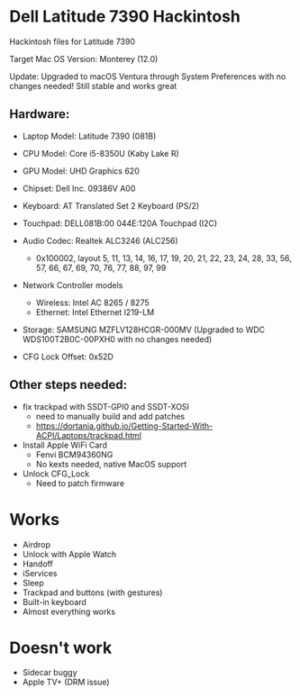 # Dell Latitude 7390 Hackintosh

Hackintosh files for Latitude 7390

Target Mac OS Version: Monterey (12.0)

Update: Upgraded to macOS Ventura through System Preferences with no changes needed! Still stable and works great

## Hardware:

- Laptop Model: Latitude 7390 (081B)
- CPU Model: Core i5-8350U (Kaby Lake R)
- GPU Model: UHD Graphics 620
- Chipset: Dell Inc. 09386V A00
- Keyboard: AT Translated Set 2 Keyboard (PS/2)
- Touchpad: DELL081B:00 044E:120A Touchpad (I2C)
- Audio Codec: Realtek ALC3246 (ALC256)

  - 0x100002, layout 5, 11, 13, 14, 16, 17, 19, 20, 21, 22, 23, 24, 28, 33, 56, 57, 66, 67, 69, 70, 76, 77, 88, 97, 99

- Network Controller models
  - Wireless: Intel AC 8265 / 8275
  - Ethernet: Intel Ethernet I219-LM
- Storage: SAMSUNG MZFLV128HCGR-000MV (Upgraded to WDC WDS100T2B0C-00PXH0 with no changes needed)
- CFG Lock Offset: 0x52D

## Other steps needed:

- fix trackpad with SSDT-GPI0 and SSDT-XOSI
  - need to manually build and add patches
  - https://dortania.github.io/Getting-Started-With-ACPI/Laptops/trackpad.html
- Install Apple WiFi Card
  - Fenvi BCM94360NG
  - No kexts needed, native MacOS support
- Unlock CFG_Lock
  - Need to patch firmware

# Works

- Airdrop
- Unlock with Apple Watch
- Handoff
- iServices
- Sleep
- Trackpad and buttons (with gestures)
- Built-in keyboard
- Almost everything works

# Doesn't work

- Sidecar buggy
- Apple TV+ (DRM issue)
